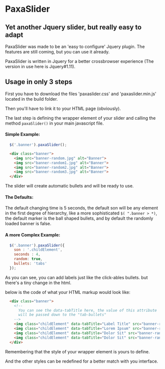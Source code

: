 # PaxaSlider

## Yet another Jquery slider, but really easy to adapt

PaxaSlider was made to be an 'easy to configure' Jquery plugin. The features are still coming, but you can use it already.

PaxaSlider is written in Jquery for a better crossbrowser experience (The version in use here is Jquery#1.11).

## Usage in only 3 steps

First you have to download the files 'paxaslider.css' and 'paxaslider.min.js' located in the build folder.

Then you'll have to link it to your HTML page (obviously).

The last step is defining the wrapper element of your slider and calling the method `paxaSlider()` in your main javascript file.

#### Simple Example:

```javascript
  $('.banner').paxaSlider();
```

```html
  <div class="banner">
    <img src="banner-random.jpg" alt="Banner">
    <img src="banner-random1.jpg" alt="Banner">
    <img src="banner-random2.jpg" alt="Banner">
    <img src="banner-random3.jpg" alt="Banner">
  </div>
```


The slider will create automatic bullets and will be ready to use.

#### The Defaults:
The default changing time is 5 seconds,
the default son will be any element in the first degree of hierarchy, like a more sophisticated `$( ".banner > *)`,
the default marker is the ball shaped bullets,
and by default the randomly loaded banner is false.


#### A more Complex Example:

```javascript
  $('.banner').paxaSlider({
    son : '.childElement',
    seconds : 4,
    random: true,
    bullets: 'tabs'
  });
```

As you can see, you can add labels just like the click-ables bullets. but there's a tiny change in the html.

below is the code of what your HTML markup would look like:

```html
  <div class="banner">
    <!-- 
      You can see the data-tabTitle here, the value of this attribute 
      will be passed down to the "tab-bullets"
    -->
    <img class="childElement" data-tabTitle="Label Title" src="banner-random.jpg" alt="Banner">
    <img class="childElement" data-tabTitle="Lorem Ipsum" src="banner-random1.jpg" alt="Banner">
    <img class="childElement" data-tabTitle="Dolor Sit" src="banner-random2.jpg" alt="Banner">
    <img class="childElement" data-tabTitle="Dolor Sit" src="banner-random3.jpg" alt="Banner">
  </div>
```


Remembering that the style of your wrapper element is yours to define.

And the other styles can be redefined for a better match with you interface.